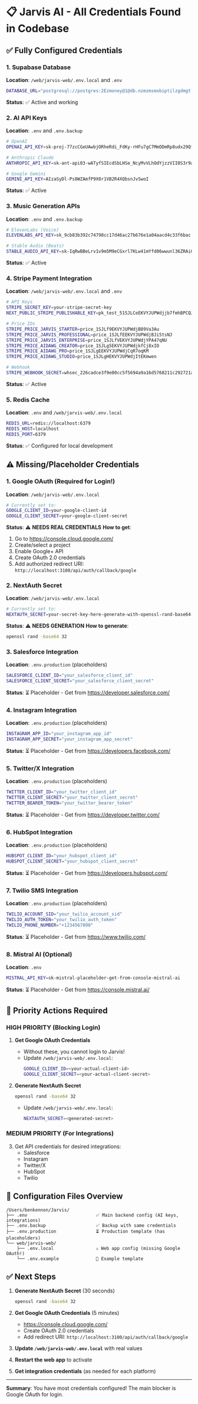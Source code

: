 # 📋 Jarvis AI - All Credentials Found in Codebase

## ✅ Fully Configured Credentials

### 1. Supabase Database
**Location**: `/web/jarvis-web/.env.local` and `.env`
```bash
DATABASE_URL="postgresql://postgres:2Ezmoney@1@db.nzmzmsmxbiptilzgdmgt.supabase.co:5432/postgres"
```
**Status**: ✅ Active and working

### 2. AI API Keys
**Location**: `.env` and `.env.backup`
```bash
# OpenAI
OPENAI_API_KEY=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

# Anthropic Claude
ANTHROPIC_API_KEY=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

# Google Gemini
GEMINI_API_KEY=AIzaSyDl-Ps8WZAmfP9X0r1VB2R4XQbsnJvSwoI
```
**Status**: ✅ Active

### 3. Music Generation APIs
**Location**: `.env` and `.env.backup`
```bash
# ElevenLabs (Voice)
ELEVENLABS_API_KEY=sk_9cb83b392c74798cc17d46ac27b676e1a04aacd4c33f6bac

# Stable Audio (Beats)
STABLE_AUDIO_API_KEY=sk-IqRwBBeLrv1v9m5M9eCGxrl7KLw41mYfd06wwunl36ZRAiGM
```
**Status**: ✅ Active

### 4. Stripe Payment Integration
**Location**: `/web/jarvis-web/.env.local` and `.env`
```bash
# API Keys
STRIPE_SECRET_KEY=your-stripe-secret-key
NEXT_PUBLIC_STRIPE_PUBLISHABLE_KEY=pk_test_51SJLCeEKVYJUPWdjjb7fmhBPCQJX46UwFhNOEpPL5e1lFZykr0ylQPoc5PZKtbJ7KSdUJMmQX1w0uVdfA6jIiLkx002FttMTXR

# Price IDs
STRIPE_PRICE_JARVIS_STARTER=price_1SJLf9EKVYJUPWdjB89Va3Au
STRIPE_PRICE_JARVIS_PROFESSIONAL=price_1SJLfEEKVYJUPWdjBJi5tsNJ
STRIPE_PRICE_JARVIS_ENTERPRISE=price_1SJLfVEKVYJUPWdjYPA47qNU
STRIPE_PRICE_AIDAWG_CREATOR=price_1SJLg5EKVYJUPWdjkfCj8xIO
STRIPE_PRICE_AIDAWG_PRO=price_1SJLgEEKVYJUPWdjCqR7oqKM
STRIPE_PRICE_AIDAWG_STUDIO=price_1SJLgHEKVYJUPWdjItEKmwen

# Webhook
STRIPE_WEBHOOK_SECRET=whsec_226cadce3f9e00cc5f5694a9a16d5768211c292721a7417b76e9a895d5bcda01
```
**Status**: ✅ Active

### 5. Redis Cache
**Location**: `.env` and `/web/jarvis-web/.env.local`
```bash
REDIS_URL=redis://localhost:6379
REDIS_HOST=localhost
REDIS_PORT=6379
```
**Status**: ✅ Configured for local development

## ⚠️ Missing/Placeholder Credentials

### 1. Google OAuth (Required for Login!)
**Location**: `/web/jarvis-web/.env.local`
```bash
# Currently set to:
GOOGLE_CLIENT_ID=your-google-client-id
GOOGLE_CLIENT_SECRET=your-google-client-secret
```
**Status**: ⚠️ **NEEDS REAL CREDENTIALS**
**How to get**:
1. Go to https://console.cloud.google.com/
2. Create/select a project
3. Enable Google+ API
4. Create OAuth 2.0 credentials
5. Add authorized redirect URI: `http://localhost:3100/api/auth/callback/google`

### 2. NextAuth Secret
**Location**: `/web/jarvis-web/.env.local`
```bash
# Currently set to:
NEXTAUTH_SECRET=your-secret-key-here-generate-with-openssl-rand-base64-32
```
**Status**: ⚠️ **NEEDS GENERATION**
**How to generate**:
```bash
openssl rand -base64 32
```

### 3. Salesforce Integration
**Location**: `.env.production` (placeholders)
```bash
SALESFORCE_CLIENT_ID="your_salesforce_client_id"
SALESFORCE_CLIENT_SECRET="your_salesforce_client_secret"
```
**Status**: ⏳ Placeholder - Get from https://developer.salesforce.com/

### 4. Instagram Integration
**Location**: `.env.production` (placeholders)
```bash
INSTAGRAM_APP_ID="your_instagram_app_id"
INSTAGRAM_APP_SECRET="your_instagram_app_secret"
```
**Status**: ⏳ Placeholder - Get from https://developers.facebook.com/

### 5. Twitter/X Integration
**Location**: `.env.production` (placeholders)
```bash
TWITTER_CLIENT_ID="your_twitter_client_id"
TWITTER_CLIENT_SECRET="your_twitter_client_secret"
TWITTER_BEARER_TOKEN="your_twitter_bearer_token"
```
**Status**: ⏳ Placeholder - Get from https://developer.twitter.com/

### 6. HubSpot Integration
**Location**: `.env.production` (placeholders)
```bash
HUBSPOT_CLIENT_ID="your_hubspot_client_id"
HUBSPOT_CLIENT_SECRET="your_hubspot_client_secret"
```
**Status**: ⏳ Placeholder - Get from https://developers.hubspot.com/

### 7. Twilio SMS Integration
**Location**: `.env.production` (placeholders)
```bash
TWILIO_ACCOUNT_SID="your_twilio_account_sid"
TWILIO_AUTH_TOKEN="your_twilio_auth_token"
TWILIO_PHONE_NUMBER="+1234567890"
```
**Status**: ⏳ Placeholder - Get from https://www.twilio.com/

### 8. Mistral AI (Optional)
**Location**: `.env`
```bash
MISTRAL_API_KEY=sk-mistral-placeholder-get-from-console-mistral-ai
```
**Status**: ⏳ Placeholder - Get from https://console.mistral.ai/

## 🚨 Priority Actions Required

### HIGH PRIORITY (Blocking Login)
1. **Get Google OAuth Credentials**
   - Without these, you cannot login to Jarvis!
   - Update `/web/jarvis-web/.env.local`:
     ```bash
     GOOGLE_CLIENT_ID=<your-actual-client-id>
     GOOGLE_CLIENT_SECRET=<your-actual-client-secret>
     ```

2. **Generate NextAuth Secret**
   ```bash
   openssl rand -base64 32
   ```
   - Update `/web/jarvis-web/.env.local`:
     ```bash
     NEXTAUTH_SECRET=<generated-secret>
     ```

### MEDIUM PRIORITY (For Integrations)
3. Get API credentials for desired integrations:
   - Salesforce
   - Instagram
   - Twitter/X
   - HubSpot
   - Twilio

## 📁 Configuration Files Overview

```
/Users/benkennon/Jarvis/
├── .env                          ✅ Main backend config (AI keys, integrations)
├── .env.backup                   ✅ Backup with same credentials
├── .env.production               ⏳ Production template (has placeholders)
└── web/jarvis-web/
    ├── .env.local                ⚠️ Web app config (missing Google OAuth!)
    └── .env.example              📖 Example template
```

## ✅ Next Steps

1. **Generate NextAuth Secret** (30 seconds)
   ```bash
   openssl rand -base64 32
   ```

2. **Get Google OAuth Credentials** (5 minutes)
   - https://console.cloud.google.com/
   - Create OAuth 2.0 credentials
   - Add redirect URI: `http://localhost:3100/api/auth/callback/google`

3. **Update `/web/jarvis-web/.env.local`** with real values

4. **Restart the web app** to activate

5. **Get integration credentials** (as needed for each platform)

---

**Summary**: You have most credentials configured! The main blocker is Google OAuth for login.
